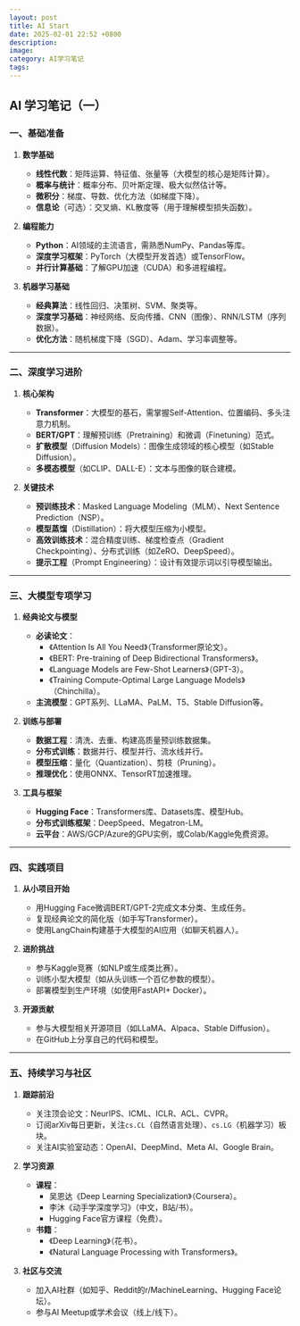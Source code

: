 ```yaml
---
layout: post
title: AI Start
date: 2025-02-01 22:52 +0800
description:
image:
category: AI学习笔记
tags:
---
```

## AI 学习笔记（一）

### **一、基础准备**
1. **数学基础**
   - **线性代数**：矩阵运算、特征值、张量等（大模型的核心是矩阵计算）。
   - **概率与统计**：概率分布、贝叶斯定理、极大似然估计等。
   - **微积分**：梯度、导数、优化方法（如梯度下降）。
   - **信息论**（可选）：交叉熵、KL散度等（用于理解模型损失函数）。

2. **编程能力**
   - **Python**：AI领域的主流语言，需熟悉NumPy、Pandas等库。
   - **深度学习框架**：PyTorch（大模型开发首选）或TensorFlow。
   - **并行计算基础**：了解GPU加速（CUDA）和多进程编程。

3. **机器学习基础**
   - **经典算法**：线性回归、决策树、SVM、聚类等。
   - **深度学习基础**：神经网络、反向传播、CNN（图像）、RNN/LSTM（序列数据）。
   - **优化方法**：随机梯度下降（SGD）、Adam、学习率调整等。

---

### **二、深度学习进阶**
1. **核心架构**
   - **Transformer**：大模型的基石，需掌握Self-Attention、位置编码、多头注意力机制。
   - **BERT/GPT**：理解预训练（Pretraining）和微调（Finetuning）范式。
   - **扩散模型**（Diffusion Models）：图像生成领域的核心模型（如Stable Diffusion）。
   - **多模态模型**（如CLIP、DALL-E）：文本与图像的联合建模。

2. **关键技术**
   - **预训练技术**：Masked Language Modeling（MLM）、Next Sentence Prediction（NSP）。
   - **模型蒸馏**（Distillation）：将大模型压缩为小模型。
   - **高效训练技术**：混合精度训练、梯度检查点（Gradient Checkpointing）、分布式训练（如ZeRO、DeepSpeed）。
   - **提示工程**（Prompt Engineering）：设计有效提示词以引导模型输出。

---

### **三、大模型专项学习**
1. **经典论文与模型**
   - **必读论文**：
     - 《Attention Is All You Need》（Transformer原论文）。
     - 《BERT: Pre-training of Deep Bidirectional Transformers》。
     - 《Language Models are Few-Shot Learners》（GPT-3）。
     - 《Training Compute-Optimal Large Language Models》（Chinchilla）。
   - **主流模型**：GPT系列、LLaMA、PaLM、T5、Stable Diffusion等。

2. **训练与部署**
   - **数据工程**：清洗、去重、构建高质量预训练数据集。
   - **分布式训练**：数据并行、模型并行、流水线并行。
   - **模型压缩**：量化（Quantization）、剪枝（Pruning）。
   - **推理优化**：使用ONNX、TensorRT加速推理。

3. **工具与框架**
   - **Hugging Face**：Transformers库、Datasets库、模型Hub。
   - **分布式训练框架**：DeepSpeed、Megatron-LM。
   - **云平台**：AWS/GCP/Azure的GPU实例，或Colab/Kaggle免费资源。

---

### **四、实践项目**
1. **从小项目开始**
   - 用Hugging Face微调BERT/GPT-2完成文本分类、生成任务。
   - 复现经典论文的简化版（如手写Transformer）。
   - 使用LangChain构建基于大模型的AI应用（如聊天机器人）。

2. **进阶挑战**
   - 参与Kaggle竞赛（如NLP或生成类比赛）。
   - 训练小型大模型（如从头训练一个百亿参数的模型）。
   - 部署模型到生产环境（如使用FastAPI+ Docker）。

3. **开源贡献**
   - 参与大模型相关开源项目（如LLaMA、Alpaca、Stable Diffusion）。
   - 在GitHub上分享自己的代码和模型。

---

### **五、持续学习与社区**
1. **跟踪前沿**
   - 关注顶会论文：NeurIPS、ICML、ICLR、ACL、CVPR。
   - 订阅arXiv每日更新，关注`cs.CL`（自然语言处理）、`cs.LG`（机器学习）板块。
   - 关注AI实验室动态：OpenAI、DeepMind、Meta AI、Google Brain。

2. **学习资源**
   - **课程**：
     - 吴恩达《Deep Learning Specialization》（Coursera）。
     - 李沐《动手学深度学习》（中文，B站/书）。
     - Hugging Face官方课程（免费）。
   - **书籍**：
     - 《Deep Learning》（花书）。
     - 《Natural Language Processing with Transformers》。

3. **社区与交流**
   - 加入AI社群（如知乎、Reddit的r/MachineLearning、Hugging Face论坛）。
   - 参与AI Meetup或学术会议（线上/线下）。